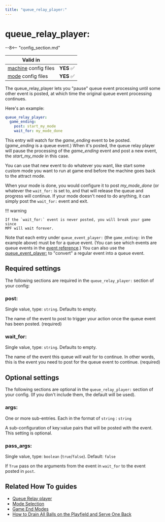 ```yaml
---
title: "queue_relay_player:"
---
```


# queue_relay_player:


--8<-- "config_section.md"

| Valid in | |
|-----|:----:|
|[machine](instructions/machine_config.md) config files |**YES** :white_check_mark:|
|[mode](instructions/mode_config.md) config files|**YES** :white_check_mark:|

The queue_relay_player lets you "pause" queue event processing until
some other event is posted, at which time the original queue event
processing continues.

Here's an example:

``` yaml
queue_relay_player:
  game_ending:
    post: start_my_mode
    wait_for: my_mode_done
```

This entry will watch for the *game_ending* event to be posted.
(*game_ending* is a queue event.) When it's posted, the queue relay
player will pause the processing of the *game_ending* event and post a
new event, the *start_my_mode* in this case.

You can use that new event to do whatever you want, like start some
custom mode you want to run at game end before the machine goes back to
the attract mode.

When your mode is done, you would configure it to post *my_mode_done*
(or whatever the `wait_for:` is set to, and that will release the queue
and progress will continue. If your mode doesn't need to do anything,
it can simply post the `wait_for:` event and exit.

!!! warning

    If the `wait_for:` event is never posted, you will break your game since
    MPF will wait forever.

Note that each entry under `queue_event_player:` (the `game_ending:` in
the example above) must be for a queue event. (You can see which events
are queue events in the
[event reference](../events/index.md).) You
can also use the [queue_event_player:](queue_event_player.md) to "convert" a regular event into a queue event.

## Required settings

The following sections are required in the `queue_relay_player:` section
of your config:

### post:

Single value, type: `string`. Defaults to empty.

The name of the event to post to trigger your action once the queue
event has been posted. (required)

### wait_for:

Single value, type: `string`. Defaults to empty.

The name of the event this queue will wait for to continue. In other
words, this is the event you need to post for the queue event to
continue. (required)

## Optional settings

The following sections are optional in the `queue_relay_player:` section
of your config. (If you don't include them, the default will be used).

### args:

One or more sub-entries. Each in the format of `string` : `string`

A sub-configuration of key:value pairs that will be posted with the
event. This setting is optional.

### pass_args:

Single value, type: `boolean` (`true`/`false`). Default: `false`

If `True` pass on the arguments from the event in `wait_for` to the
event posted in `post`.

## Related How To guides

* [Queue Relay player](../config_players/queue_relay_player.md)
* [Mode Selection](../game_design/mode_selection.md)
* [Game End Modes](../game_design/game_end_modes.md)
* [How to Drain All Balls on the Playfield and Serve One Back](../cookbook/fake_ball_save.md)
